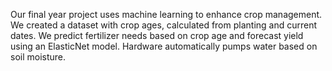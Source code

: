 Our final year project uses machine learning to enhance crop management. We created a dataset with crop ages, calculated from planting and current dates. We predict fertilizer needs based on crop age and forecast yield using an ElasticNet model. Hardware automatically pumps water based on soil moisture.
